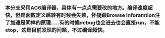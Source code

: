 ### 本分支采用AC6编译器，具体有一点点需要改的地方。编译速度超快，但是函数定义跳转有时候会失败，怀疑跟Browse Inforamtion注了加速是同样的原理.....有的时候debug也会进去也会直接run，不能stop，这是目前发现的问题，不过编译超快。

